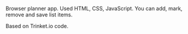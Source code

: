 Browser planner app.
Used HTML, CSS, JavaScript.
You can add, mark, remove and save list items.

Based on Trinket.io code.
